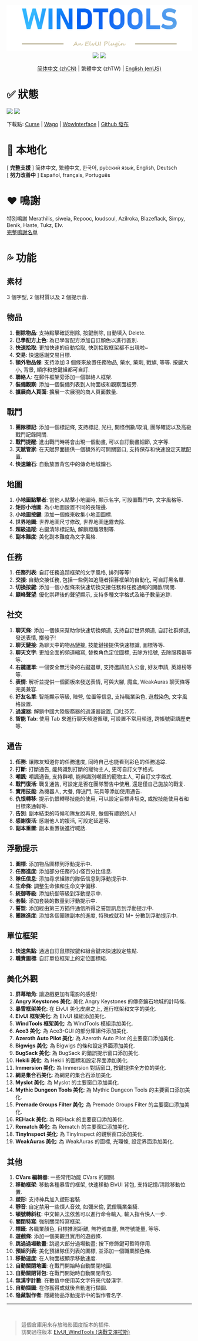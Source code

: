 <div align="center">
<img src="Title.png"/><br>
<img src="https://img.shields.io/badge/ElvUI-12.76-blue.svg?longCache=true&style=for-the-badge"/>
<img src="https://img.shields.io/badge/版本-2.32-green.svg?longCache=true&style=for-the-badge"/>

[简体中文 (zhCN)](README_zhCN.md) | 繁體中文 (zhTW) | [English (enUS)](README.md)
<br>
</div>

# :white_check_mark: 狀態
![](https://img.shields.io/github/workflow/status/fang2hou/ElvUI_WindTools/publish_stable) [![](https://img.shields.io/badge/Wind%20Plugins-加入-grey.svg?longCache=true&color=7289DA&logo=discord)](https://discord.gg/nA44TeZ)

下載點: [Curse](https://www.curseforge.com/wow/addons/elvui-windtools) | [Wago](https://addons.wago.io/addons/elvui-windtools) | [WowInterface](https://www.wowinterface.com/downloads/info25687-ElvUI_WindTools.html) | [Github 發布](https://github.com/fang2hou/ElvUI_WindTools/releases)

# :smiling_face_with_three_hearts: 本地化
[ **完整支援** ] 简体中文, 繁體中文, 한국어, ру́сский язы́к, English, Deutsch  
[ **努力改善中** ] Español, français, Português

# :heart: 鳴謝
特別鳴謝 Merathilis, siweia, Repooc, loudsoul, Azilroka, Blazeflack, Simpy, Benik, Haste, Tukz, Elv.  
[完整鳴謝名单](CREDITS.md)

# :sweat_drops: 功能
## 素材
3 個字型, 2 個材質以及 2 個提示音.

## 物品
1. **刪除物品**: 支持點擊確認刪除, 按鍵刪除, 自動填入 Delete.
2. **已學配方上色**: 為已學習配方添加自訂顏色以進行區別.
3. **快速拾取**: 更加快速的自動拾取, 快到拾取框架都不出現啦~
4. **交易**: 快速感謝交易目標.
5. **額外物品條**: 支持添加 3 個條來放置任務物品, 藥水, 藥劑, 戰旗, 等等. 按鍵大小, 背景, 順序和按鍵組都可自訂.
6. **聯絡人**: 在郵件框架旁添加一個聯絡人框架.
7. **裝備觀察**: 添加一個裝備列表到人物面板和觀察面板旁.
8. **擴展商人頁面**: 擴展一次展現的商人頁面數量.

## 戰鬥
1. **團隊標記**: 添加一個標記條, 支持標記, 光柱, 開怪倒數/取消, 團隊確認以及高級戰鬥記錄開關.
2. **戰鬥提醒**: 進出戰鬥時將會出現一個動畫, 可以自訂動畫細節, 文字等.
3. **天賦管家**: 在天賦界面提供一個額外的可開關窗口, 支持保存和快速設定天賦配置.
4. **快速鑰石**: 自動放置背包中的傳奇地城鑰石.

## 地圖
1. **小地圖點擊者**: 當他人點擊小地圖時, 顯示名字, 可設置戰鬥中, 文字風格等.
2. **矩形小地圖**: 為小地圖設置不同的長短邊.
3. **小地圖按鍵**: 添加一個條來收集小地圖圖標.
4. **世界地圖**: 世界地圖尺寸修改, 世界地圖迷霧去除.
5. **超級追蹤**: 右鍵清除標記點, 解鎖距離限制等.
6. **副本難度**: 美化副本難度為文字風格.

## 任務
1. **任務列表**: 自訂任務追踪框架的文字風格, 排列等等!
2. **交接**: 自動交接任務, 包括一些例如追隨者招募框架的自動化, 可自訂黑名單.
3. **切換按鍵**: 添加一個小型條來快速切換交接任務和任務通報的開啟/關閉.
4. **巔峰聲望**: 優化崇拜後的聲望顯示, 支持多種文字格式及箱子數量追踪.

## 社交
1. **聊天條**: 添加一個條來幫助你快速切換頻道, 支持自訂世界頻道, 自訂社群頻道, 發送表情, 擲骰子!
2. **聊天鏈接**: 為聊天中的物品鏈接, 技能鏈接提供快速標識, 圖標等等.
3. **聊天文字**: 更加全面的頻道縮寫, 替換角色定位圖標, 去除方括號, 去除服務器等等.
4. **右鍵選單**: 一個安全無污染的右鍵選單, 支持邀請加入公會, 好友申請, 英雄榜等等.
5. **表情**: 解析並提供一個面板來發送表情, 可與大腳, 魔盒, WeakAuras 聊天條等完美兼容.
6. **好友名單**: 智能顯示等級, 陣營, 位置等信息, 支持職業染色, 遊戲染色, 文字風格設置.
7. **過濾器**: 解鎖中國大陸服務器的過濾器設置, 口吐芬芳.
8. **智能 Tab**: 使用 Tab 來進行聊天頻道循環, 可設置不常用頻道, 跨帳號密語歷史等.

## 通告
1. **任務**: 讓隊友知道你的任務進度, 同時自己也能看到彩色的任務追踪.
2. **打斷**: 打斷通告, 能夠識別打斷的寵物主人, 更可自訂文字格式.
3. **嘲諷**: 嘲諷通告, 支持群嘲, 能夠識別嘲諷的寵物主人, 可自訂文字格式.
4. **戰鬥復活**: 戰复通告, 可設定是否在團隊警告中使用, 還是僅自己施放的戰复.
5. **實用技能**: 為機器人, 大餐, 傳送門, 玩具等添加使用通告.
6. **仇恨轉移**: 提示仇恨轉移技能的使用, 可以設定目標非坦克, 或按技能使用者和目標來通報等.
7. **告別**: 副本結束的時候和隊友說再見, 做個有禮貌的人!
8. **感謝復活**: 感謝他人的複活, 可設定延遲等.
9. **副本重置**: 副本重置後進行喊話.

## 浮動提示
1. **圖標**: 添加物品圖標到浮動提示中.
2. **任務進度**: 添加部分任務的小怪百分比信息.
3. **隊伍信息**: 添加尋求組隊的隊伍信息到浮動提示中.
4. **生命條**: 調整生命條和生命文字偏移.
5. **統御等級**: 添加統御等級到浮動提示中.
6. **套裝**: 添加套裝的數量到浮動提示中.
7. **誓盟**: 添加經由第三方插件通信所得之誓盟訊息到浮動提示中.
8. **團隊進度**: 添加各個團隊副本的進度, 特殊成就和 M+ 分數到浮動提示中.

## 單位框架
1. **快速焦點**: 通過自訂鼠標按鍵和組合鍵來快速設定焦點.
2. **職責圖標**: 自訂單位框架上的定位圖標組.

## 美化外觀
1. **屏幕暗角**: 讓遊戲更加有電影的感覺!
2. **Angry Keystones 美化**: 美化 Angry Keystones 的傳奇鑰石地城的計時條.
3. **暴雪框架美化**: 在 ElvUI 美化皮膚之上, 進行框架和文字的美化.
4. **ElvUI 框架美化**: 為 ElvUI 模組添加美化.
5. **WindTools 框架美化**: 為 WindTools 模組添加美化.
6. **Ace3 美化**: 為 Ace3-GUI 的部分庫組件添加美化.
7. **Azeroth Auto Pilot 美化**: 為 Azeroth Auto Pilot 的主要窗口添加美化.
8. **Bigwigs 美化**: 為 Bigwigs 的條和設定界面添加美化.
9. **BugSack 美化**: 為 BugSack 的錯誤提示窗口添加美化.
10. **Hekili 美化**: 為 Hekili 的圖標和設定界面添加美化.
11. **Immersion 美化**: 為 Immersion 對話窗口, 按鍵提供全方位的美化.
12. **網易集合石美化**: 為網易的集合石添加美化.
13. **Myslot 美化**: 為 Myslot 的主要窗口添加美化.
14. **Mythic Dungeon Tools 美化**: 為 Mythic Dungeon Tools 的主要窗口添加美化.
15. **Premade Groups Filter 美化**: 為 Premade Groups Filter 的主要窗口添加美化.
16. **REHack 美化**: 為 REHack 的主要窗口添加美化.
17. **Rematch 美化**: 為 Rematch 的主要窗口添加美化.
18. **TinyInspect 美化**: 為 TinyInspect 的觀察窗口添加美化.
19. **WeakAuras 美化**: 為 WeakAuras 的圖標, 光環條, 設定界面添加美化.

## 其他
1. **CVars 編輯器**: 一些常用功能 CVars 的開關.
2. **移動框架**: 移動各種暴雪的框架, 快速移動 ElvUI 背包, 支持記憶/清除移動位置.
3. **塑形**: 支持神兵加入塑形套裝.
4. **靜音**: 自定禁用一些煩人音效, 如彌米倫, 武僧職業坐騎.
5. **頓號轉斜杠**: 中文輸入法依舊可以進行命令輸入, 輸入指令快人一步.
6. **關閉特寫**: 強制關閉特寫框架.
7. **標籤**: 各職業顏色, 目標推測距離, 無符號血量, 無符號能量, 等等.
8. **遊戲條**: 添加一個美觀且實用的遊戲條.
9. **跳過過場動畫**: 跳過大部分過場動畫; 按下修飾鍵可暫時停用.
10. **預組列表**: 美化預組隊伍列表的圖標, 並添加一個職業顏色條.
11. **移動速度**: 在人物面板顯示移動速度.
12. **自動關閉地圖**: 在戰鬥開始時自動關閉地圖.
13. **自動關閉背包**: 在戰鬥開始時自動關閉背包.
14. **無漢字計數**: 在數值中使用英文字符來代替漢字.
15. **自動擷圖**: 在你獲得成就後自動進行擷圖.
16. **隐藏製作者**: 隱藏物品浮動提示中的製作者名字.

-----
<br>

>這個倉庫用來存放暗影國度版本的插件.  
>訪問過往版本 [ElvUI_WindTools (決戰艾澤拉斯)](https://github.com/fang2hou/ElvUI_WindTools_BfA)  